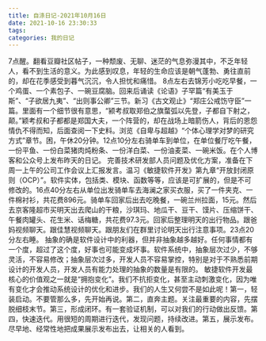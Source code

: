 ```yaml
---
title: 自涤日记-2021年10月16日
date: 2021-10-16 23:30:33
tags:
categories: 我的日记
---
```

7点醒。翻看豆瓣社区帖子，一种颓废、无聊、迷茫的气息弥漫其中，不乏年轻人，看不到生活的意义。为此感到叹息，年轻的生命应该是朝气蓬勃、勇往直前的，却在花季感受到暮气沉沉，令人担忧和痛惜。 8点左右去锦芳小吃吃早餐，一个鸡蛋、一个素包子、一碗豆腐脑。回来后诵读《论语》子罕篇“有美玉于斯”、“子欲居九夷”、“出则事公卿”三节。新习《古文观止》“郑庄公戒饬守臣”一篇。里面有一个细节很有意思，“颍考叔取郑伯之旗蝥弧以先登，子都自下射之，颠。”颖考叔和子都都是郑国大夫，一个阵营的，却在战场上暗箭伤人，背后的恩怨情仇不得而知，后面查阅一下史料。浏览《自卑与超越》“个体心理学对梦的研究方式”章节。困，午休20分钟。12点10分左右骑单车到单位，在单位餐厅吃午餐，一份平鱼、一份白菜猪肉炖粉条、一份洋白菜、一份油麦菜、一碗米饭。在个人博客和公众号上发布昨天的日记。 完善技术研发部人员问题及优化方案，准备在下周一上午的公司工作会议上汇报发言。温习《敏捷软件开发》第九章“开放封闭原则（OCP）”。软件实体，包括类、模块、函数等等，应该是可扩展的，但是不可修改的。16点40分左右从单位出发骑单车去海澜之家买衣服，买了一件夹克、一件棉衬衫，共花费896元。骑单车回家后出去吃晚餐，一碗兰州拉面，15元。然后去京客隆超市买明天出去爬山的干粮，沙琪玛、地瓜干、豆干、馍片、压缩饼干、午餐肉罐头、花生米、话梅糖，共花费97.3元。回家后整理明天的出行物品。跟爸妈视频聊天。跟佳慧视频聊天。跟朋友们在群里讨论明天出行注意事项。23点20分左右睡。
抽象的确是软件设计中的利器，但并非抽象越多越好。任何事情都有一个度，超过了这个度，好事也可能变成坏事。软件系统中，抽象层次过少，不够灵活，不容易修改；抽象层次过多，开发人员不容易掌控，特别是对于不熟悉前期设计的开发人员，开发人员有能力处理的抽象的数量是有限的。
敏捷软件开发最核心的价值观之一就是“拥抱变化”。我们不抗拒变化，甚至主动刺激变化，因为唯有变化才会推动系统设计的优化和进步。我们的人生又何尝不是如此呢！第一，轻装启动。不要管那么多，先开始再说。第二，直奔主题。关注最重要的内容，先摆脱细枝末节。第三，形成闭环。有一套验证机制，可以对我们的行动做出反馈。第四，快速迭代。用很短的周期进行迭代，发现问题，持续改进。第五，展示发布。尽早地、经常性地把成果展示发布出去，让相关的人看到。